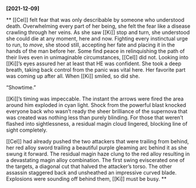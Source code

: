 **[2021-12-09]**

**
[[Cel]] felt fear that was only describable by someone who understood death. Overwhelming every part of her being, she felt the fear like a disease crawling through her veins. As she saw [[Ki]] stop and turn, she understood she could die at any moment, here and now. Fighting every instinctual urge to run, to *move*, she stood still, accepting her fate and placing it in the hands of the man before her. Some find peace in relinquishing the path of their lives even in unimaginable circumstances, [[Cel]] did not. Looking into [[Ki]]’s eyes assured her at least that HE was confident. She took a deep breath, taking back control from the panic was vital here. Her favorite part was coming up after all. When [[Ki]] smiled, so did she. 

“Showtime.”

[[Ki]]’s timing was impeccable. The instant the arrows were fired the area around him exploded in cyan light. Shock from the powerful blast knocked everyone back who wasn’t ready the sheer brilliance of the supernova that was created was nothing less than purely blinding. For those that weren’t flashed into sightlessness, a residual magin cloud lingered, blocking line of sight completely. 

[[Cel]] had already pushed the two attackers that were trailing from behind, her red alloy sword trailing a beautiful purple gleaming arc behind it as she swung it forward. The residual magin haze clung to the red alloy resulting in a devastating magin alloy combination. The first swing eviscerated one of the targets, a diagonal cut that halved the attacker’s torso. The other assassin staggered back and unsheathed an impressive curved blade. Explosions were sounding off behind them, [[Ki]] must be busy. 
**